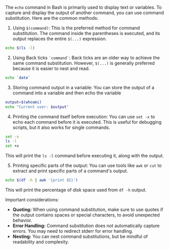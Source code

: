 The `echo` command in Bash is primarily used to display text or variables. To capture and display the output of another command, you can use command substitution. Here are the common methods:

1. Using `$(command)`:
This is the preferred method for command substitution. The command inside the parentheses is executed, and its output replaces the entire `$(...)` expression.

```sh
echo $(ls -l)
```

2. Using Back ticks `` `command` ``:
Back ticks are an older way to achieve the same command substitution. However, `$(...)` is generally preferred because it is easier to nest and read.

```sh
echo `date`
```

3. Storing command output in a variable:
You can store the output of a command into a variable and then echo the variable
```sh
output=$(whoami)
echo "Current user: $output"
```

4. Printing the command itself before execution:
You can use `set -x` to echo each command before it is executed. This is useful for debugging scripts, but it also works for single commands.
```sh
set -x
ls -l
set +x
```
This will print the `ls -l` command before executing it, along with the output.

5. Printing specific parts of the output:
You can use tools like `awk` or `cut` to extract and print specific parts of a command's output.
```sh
echo $(df -h | awk '{print $5}')
```
This will print the percentage of disk space used from `df -h` output.

Important considerations:
- **Quoting:**
    When using command substitution, make sure to use quotes if the output contains spaces or special characters, to avoid unexpected behavior.
- **Error Handling:**
    Command substitution does not automatically capture errors. You may need to redirect stderr for error handling.
- **Nesting:**
    You can nest command substitutions, but be mindful of readability and complexity.